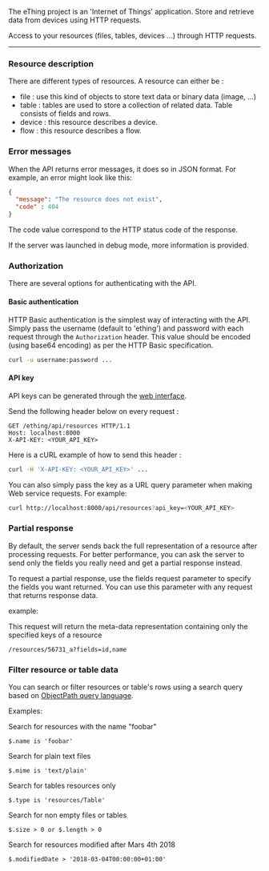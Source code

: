  
The eThing project is an 'Internet of Things' application. Store and retrieve data from devices using HTTP requests.

Access to your resources (files, tables, devices ...) through HTTP requests.

-------------


### Resource description

There are different types of resources. A resource can either be :

 - file : use this kind of objects to store text data or binary data (image, ...)
 - table : tables are used to store a collection of related data. Table consists of fields and rows.
 - device : this resource describes a device.
 - flow : this resource describes a flow.



### Error messages

When the API returns error messages, it does so in JSON format. For example, an error might look like this:

```json
{
  "message": "The resource does not exist",
  "code" : 404
}
```

The code value correspond to the HTTP status code of the response.

If the server was launched in debug mode, more information is provided.


### Authorization

There are several options for authenticating with the API.


#### Basic authentication

HTTP Basic authentication is the simplest way of interacting with the API. 
Simply pass the username (default to 'ething') and password with each request through the `Authorization` header.
This value should be encoded (using base64 encoding) as per the HTTP Basic specification.

```bash
curl -u username:password ...
```


#### API key

API keys can be generated through the [web interface](http://localhost:8000/#/settings).

Send the following header below on every request :

```
GET /ething/api/resources HTTP/1.1
Host: localhost:8000
X-API-KEY: <YOUR_API_KEY>
```

Here is a cURL example of how to send this header :

```bash
curl -H 'X-API-KEY: <YOUR_API_KEY>' ...
```

You can also simply pass the key as a URL query parameter when making Web service requests. For example:

```bash
curl http://localhost:8000/api/resources?api_key=<YOUR_API_KEY>
```


### Partial response

By default, the server sends back the full representation of a resource after processing requests.
For better performance, you can ask the server to send only the fields you really need and get a partial response instead.

To request a partial response, use the fields request parameter to specify the fields you want returned.
You can use this parameter with any request that returns response data.

example:

This request will return the meta-data representation containing only the specified keys of a resource

`/resources/56731_a?fields=id,name`


### Filter resource or table data

You can search or filter resources or table's rows using a search query based on [ObjectPath query language](http://objectpath.org).


Examples:

Search for resources with the name "foobar"

`$.name is 'foobar'`

Search for plain text files

`$.mime is 'text/plain'`

Search for tables resources only

`$.type is 'resources/Table'`

Search for non empty files or tables

`$.size > 0 or $.length > 0`

Search for resources modified after Mars 4th 2018

`$.modifiedDate > '2018-03-04T00:00:00+01:00'`


